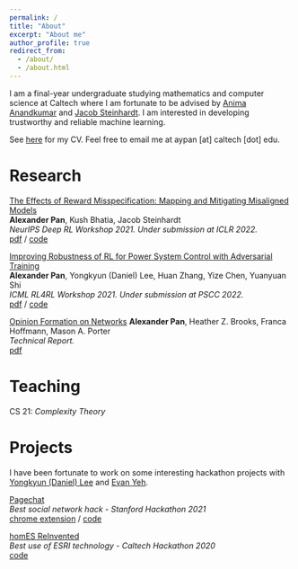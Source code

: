 ```yaml
---
permalink: /
title: "About"
excerpt: "About me"
author_profile: true
redirect_from: 
  - /about/
  - /about.html
---
```


I am a final-year undergraduate studying mathematics and computer science at Caltech where I am fortunate to be advised by [Anima Anandkumar](http://tensorlab.cms.caltech.edu/users/anima/) and [Jacob Steinhardt](https://jsteinhardt.stat.berkeley.edu/). I am interested in developing trustworthy and reliable machine learning. 

See [here](https://drive.google.com/file/d/17jkbEmK-c69u8qqnYDzJNbo917Qwn6gg/view?usp=sharing) for my CV. Feel free to email me at aypan [at] caltech [dot] edu.

Research
======
[The Effects of Reward Misspecification: Mapping and Mitigating Misaligned Models](https://openreview.net/forum?id=JYtwGwIL7ye)  
**Alexander Pan**, Kush Bhatia, Jacob Steinhardt  
*NeurIPS Deep RL Workshop 2021. Under submission at ICLR 2022.*    
[pdf](https://openreview.net/pdf?id=JYtwGwIL7ye) / [code](https://github.com/aypan17/value_learning)

[Improving Robustness of RL for Power System Control with Adversarial Training](https://arxiv.org/abs/2110.08956)  
**Alexander Pan**, Yongkyun (Daniel) Lee, Huan Zhang, Yize Chen, Yuanyuan Shi    
*ICML RL4RL Workshop 2021. Under submission at PSCC 2022.*    
[pdf](https://arxiv.org/abs/2110.08956) / [code](https://github.com/aypan17/robust_pn)

[Opinion Formation on Networks](https://aypan17.github.io/files/opinion2019.pdf)
**Alexander Pan**, Heather Z. Brooks, Franca Hoffmann, Mason A. Porter  
*Technical Report.*    
[pdf](https://aypan17.github.io/files/opinion2019.pdf)  

Teaching
======
CS 21: *Complexity Theory*

Projects
======
I have been fortunate to work on some interesting hackathon projects with [Yongkyun (Daniel) Lee](https://noninertialframe.com/about) and [Evan Yeh](https://www.linkedin.com/in/evan-yeh/).

[Pagechat](https://devpost.com/software/pagechat)  
*Best social network hack - Stanford Hackathon 2021*  
[chrome extension](https://chrome.google.com/webstore/detail/pagenow/lplobiaakhgkjcldopgkbcibeilddbmc) / [code](https://github.com/yongkyunlee/pagechat-chrome)

[homES ReInvented](https://devpost.com/software/homes-reinvented)  
*Best use of ESRI technology - Caltech Hackathon 2020*  
[code](https://github.com/yongkyunlee/hacktech2020)
